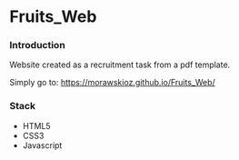 # Fruits_Web

### Introduction
Website created as a recruitment task from a pdf template.

Simply go to: <https://morawskioz.github.io/Fruits_Web/>

### Stack
* HTML5
* CSS3
* Javascript
